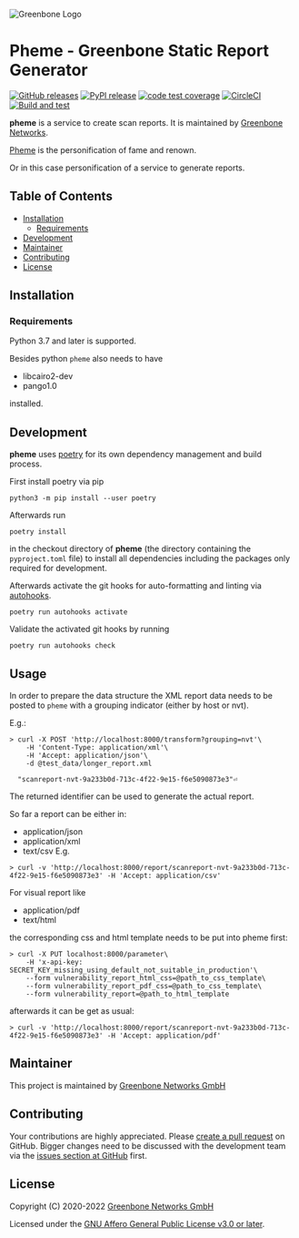 ![Greenbone Logo](https://www.greenbone.net/wp-content/uploads/gb_new-logo_horizontal_rgb_small.png)

# Pheme - Greenbone Static Report Generator <!-- omit in toc -->

[![GitHub releases](https://img.shields.io/github/release-pre/greenbone/pheme.svg)](https://github.com/greenbone/pheme/releases)
 [![PyPI release](https://img.shields.io/pypi/v/pheme.svg)](https://pypi.org/project/pheme/)
 [![code test coverage](https://codecov.io/gh/greenbone/pheme/branch/main/graph/badge.svg)](https://codecov.io/gh/greenbone/pheme)
 [![CircleCI](https://circleci.com/gh/greenbone/pheme/tree/main.svg?style=svg)](https://circleci.com/gh/greenbone/pheme/tree/main)
 [![Build and test](https://github.com/greenbone/pheme/actions/workflows/ci-python.yml/badge.svg)](https://github.com/greenbone/pheme/actions/workflows/ci-python.yml)

**pheme** is a service to create scan reports. It is maintained by [Greenbone Networks].

[Pheme](https://en.wikipedia.org/wiki/Pheme) is the personification of fame and renown.

Or in this case personification of a service to generate reports.

## Table of Contents <!-- omit in toc -->

- [Installation](#installation)
  - [Requirements](#requirements)
- [Development](#development)
- [Maintainer](#maintainer)
- [Contributing](#contributing)
- [License](#license)

## Installation

### Requirements

Python 3.7 and later is supported.

Besides python `pheme` also needs to have

- libcairo2-dev
- pango1.0

installed.

## Development

**pheme** uses [poetry] for its own dependency management and build
process.

First install poetry via pip

    python3 -m pip install --user poetry

Afterwards run

    poetry install

in the checkout directory of **pheme** (the directory containing the
`pyproject.toml` file) to install all dependencies including the packages only
required for development.

Afterwards activate the git hooks for auto-formatting and linting via
[autohooks].

    poetry run autohooks activate

Validate the activated git hooks by running

    poetry run autohooks check

## Usage

In order to prepare the data structure the XML report data needs to be posted to `pheme` with a grouping indicator (either by host or nvt).

E.g.:

```
> curl -X POST 'http://localhost:8000/transform?grouping=nvt'\
    -H 'Content-Type: application/xml'\
    -H 'Accept: application/json'\
    -d @test_data/longer_report.xml
  
  "scanreport-nvt-9a233b0d-713c-4f22-9e15-f6e5090873e3"⏎
```

The returned identifier can be used to generate the actual report. 

So far a report can be either in:
- application/json
- application/xml
- text/csv
E.g.

```
> curl -v 'http://localhost:8000/report/scanreport-nvt-9a233b0d-713c-4f22-9e15-f6e5090873e3' -H 'Accept: application/csv'
```

For visual report like

- application/pdf
- text/html

the corresponding css and html template needs to be put into pheme first:

```
> curl -X PUT localhost:8000/parameter\
    -H 'x-api-key: SECRET_KEY_missing_using_default_not_suitable_in_production'\
    --form vulnerability_report_html_css=@path_to_css_template\
    --form vulnerability_report_pdf_css=@path_to_css_template\
    --form vulnerability_report=@path_to_html_template
```

afterwards it can be get as usual:

```
> curl -v 'http://localhost:8000/report/scanreport-nvt-9a233b0d-713c-4f22-9e15-f6e5090873e3' -H 'Accept: application/pdf'
```

## Maintainer

This project is maintained by [Greenbone Networks GmbH][Greenbone Networks]

## Contributing

Your contributions are highly appreciated. Please
[create a pull request](https://github.com/greenbone/pheme/pulls)
on GitHub. Bigger changes need to be discussed with the development team via the
[issues section at GitHub](https://github.com/greenbone/pheme/issues)
first.

## License

Copyright (C) 2020-2022 [Greenbone Networks GmbH][Greenbone Networks]

Licensed under the [GNU Affero General Public License v3.0 or later](LICENSE).

[Greenbone Networks]: https://www.greenbone.net/
[poetry]: https://python-poetry.org/
[autohooks]: https://github.com/greenbone/autohooks

